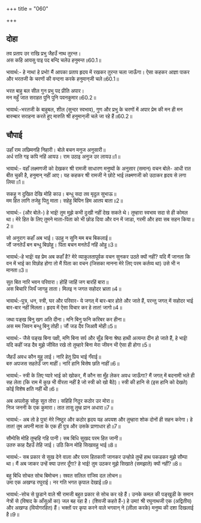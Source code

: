 +++
title = "060"

+++
## दोहा
तव प्रताप उर राखि प्रभु जैहउँ नाथ तुरन्त।  
अस कहि आयसु पाइ पद बन्दि चलेउ हनुमन्त॥60.1॥  

भावार्थ:- हे नाथ! हे प्रभो! मैं आपका प्रताप हृदय में रखकर तुरन्त चला जाऊँगा। ऐसा कहकर आज्ञा पाकर और भरतजी के चरणों की वन्दना करके हनुमान्‌जी चले॥60.1॥  

भरत बाहु बल सील गुन प्रभु पद प्रीति अपार।  
मन महुँ जात सराहत पुनि पुनि पवनकुमार॥60.2॥  

भावार्थ:-भरतजी के बाहुबल, शील (सुन्दर स्वभाव), गुण और प्रभु के चरणों में अपार प्रेम की मन ही मन बारम्बार सराहना करते हुए मारुति श्री हनुमान्‌जी चले जा रहे हैं॥60.2॥  



## चौपाई
उहाँ राम लछिमनहि निहारी। बोले बचन मनुज अनुसारी॥  
अर्ध राति गइ कपि नहिं आयउ। राम उठाइ अनुज उर लायउ॥1॥  

भावार्थ:- वहाँ लक्ष्मणजी को देखकर श्री रामजी साधारण मनुष्यों के अनुसार (समान) वचन बोले- आधी रात बीत चुकी है, हनुमान्‌ नहीं आए। यह कहकर श्री रामजी ने छोटे भाई लक्ष्मणजी को उठाकर हृदय से लगा लिया॥1॥  

सकहु न दुखित देखि मोहि काउ। बन्धु सदा तव मृदुल सुभाऊ॥  
मम हित लागि तजेहु पितु माता। सहेहु बिपिन हिम आतप बाता॥2॥  

भावार्थ:- (और बोले-) हे भाई! तुम मुझे कभी दुःखी नहीं देख सकते थे। तुम्हारा स्वभाव सदा से ही कोमल था। मेरे हित के लिए तुमने माता-पिता को भी छोड दिया और वन में जाडा, गरमी और हवा सब सहन किया॥2॥  

सो अनुराग कहाँ अब भाई। उठहु न सुनि मम बच बिकलाई॥  
जौं जनतेउँ बन बन्धु बिछोहू। पिता बचन मनतेउँ नहिं ओहू॥3॥  

भावार्थ:-हे भाई! वह प्रेम अब कहाँ है? मेरे व्याकुलतापूर्वक वचन सुनकर उठते क्यों नहीं? यदि मैं जानता कि वन में भाई का विछोह होगा तो मैं पिता का वचन (जिसका मानना मेरे लिए परम कर्तव्य था) उसे भी न मानता॥3॥  

सुत बित नारि भवन परिवारा। होहिं जाहिं जग बारहिं बारा॥  
अस बिचारि जियँ जागहु ताता। मिलइ न जगत सहोदर भ्राता॥4॥  

भावार्थ:-पुत्र, धन, स्त्री, घर और परिवार- ये जगत्‌ में बार-बार होते और जाते हैं, परन्तु जगत्‌ में सहोदर भाई बार-बार नहीं मिलता। हृदय में ऐसा विचार कर हे तात! जागो॥4॥  

<div class="audioEmbed"  caption="AIR-वाचनम्" src="https://archive
.org/download/rAmcharitmAnas-AIR/EPI-325.mp3"></div>

जथा पङ्ख बिनु खग अति दीना। मनि बिनु फनि करिबर कर हीना॥  
अस मम जिवन बन्धु बिनु तोही। जौं जड दैव जिआवै मोही॥5॥  

भावार्थ:- जैसे पङ्ख बिना पक्षी, मणि बिना सर्प और सूँड बिना श्रेष्ठ हाथी अत्यन्त दीन हो जाते हैं, हे भाई! यदि कहीं जड दैव मुझे जीवित रखे तो तुम्हारे बिना मेरा जीवन भी ऐसा ही होगा॥5॥  

जैहउँ अवध कौन मुहु लाई। नारि हेतु प्रिय भाई गँवाई॥  
बरु अपजस सहतेउँ जग माहीं। नारि हानि बिसेष छति नाहीं॥6॥  

भावार्थ:- स्त्री के लिए प्यारे भाई को खोकर, मैं कौन सा मुँह लेकर अवध जाऊँगा? मैं जगत्‌ में बदनामी भले ही सह लेता (कि राम में कुछ भी वीरता नहीं है जो स्त्री को खो बैठे)। स्त्री की हानि से (इस हानि को देखते) कोई विशेष क्षति नहीं थी॥6॥  

अब अपलोकु सोकु सुत तोरा। सहिहि निठुर कठोर उर मोरा॥  
निज जननी के एक कुमारा। तात तासु तुम्ह प्रान अधारा॥7॥  

भावार्थ:- अब तो हे पुत्र! मेरे निष्ठुर और कठोर हृदय यह अपयश और तुम्हारा शोक दोनों ही सहन करेगा। हे तात! तुम अपनी माता के एक ही पुत्र और उसके प्राणाधार हो॥7॥  

सौम्पेसि मोहि तुम्हहि गहि पानी। सब बिधि सुखद परम हित जानी॥  
उतरु काह दैहउँ तेहि जाई। उठि किन मोहि सिखावहु भाई॥8॥  

भावार्थ:- सब प्रकार से सुख देने वाला और परम हितकारी जानकर उन्होन्ने तुम्हें हाथ पकडकर मुझे सौम्पा था। मैं अब जाकर उन्हें क्या उत्तर दूँगा? हे भाई! तुम उठकर मुझे सिखाते (समझाते) क्यों नहीं?॥8॥  

बहु बिधि सोचत सोच बिमोचन। स्रवत सलिल राजिव दल लोचन॥  
उमा एक अखण्ड रघुराई। नर गति भगत कृपाल देखाई॥9॥  

भावार्थ:-सोच से छुडाने वाले श्री रामजी बहुत प्रकार से सोच कर रहे हैं। उनके कमल की पङ्खुडी के समान नेत्रों से (विषाद के आँसुओं का) जल बह रहा है। (शिवजी कहते हैं-) हे उमा! श्री रघुनाथजी एक (अद्वितीय) और अखण्ड (वियोगरहित) हैं। भक्तों पर कृपा करने वाले भगवान्‌ ने (लीला करके) मनुष्य की दशा दिखलाई है॥9॥  

